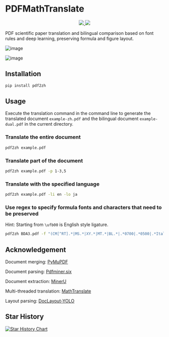# PDFMathTranslate

<p align="center">
  <!-- PyPI -->
  <a href="https://pypi.org/project/pdf2zh/">
    <img src="https://img.shields.io/pypi/v/pdf2zh"/>
  </a>
  <!-- License -->
  <a href="./LICENSE">
    <img src="https://img.shields.io/github/license/Byaidu/PDFMathTranslate"/>
  </a>
</p>

PDF scientific paper translation and bilingual comparison based on font rules and deep learning, preserving formula and figure layout.

![image](https://github.com/user-attachments/assets/57e1cde6-c647-4af8-8f8f-587a40050dde)

![image](https://github.com/user-attachments/assets/0e6d7e44-18cd-443a-8a84-db99edf2c268)

## Installation

```bash
pip install pdf2zh
```

## Usage

Execute the translation command in the command line to generate the translated document `example-zh.pdf` and the bilingual document `example-dual.pdf` in the current directory.

### Translate the entire document

```bash
pdf2zh example.pdf
```

### Translate part of the document

```bash
pdf2zh example.pdf -p 1-3,5
```

### Translate with the specified language

```bash
pdf2zh example.pdf -li en -lo ja
```

### Use regex to specify formula fonts and characters that need to be preserved

Hint: Starting from `\ufb00` is English style ligature.

```bash
pdf2zh BDA3.pdf -f "(CM[^RT].*|MS.*|XY.*|MT.*|BL.*|.*0700|.*0500|.*Italic)" -c "(\(|\||\)|\+|=|\d|[\u0080-\ufaff])"
```

## Acknowledgement

Document merging: [PyMuPDF](https://github.com/pymupdf/PyMuPDF)

Document parsing: [Pdfminer.six](https://github.com/pdfminer/pdfminer.six)

Document extraction: [MinerU](https://github.com/opendatalab/MinerU)

Multi-threaded translation: [MathTranslate](https://github.com/SUSYUSTC/MathTranslate)

Layout parsing: [DocLayout-YOLO](https://github.com/opendatalab/DocLayout-YOLO)

## Star History

<a href="https://star-history.com/#Byaidu/PDFMathTranslate&Date">
 <picture>
   <source media="(prefers-color-scheme: dark)" srcset="https://api.star-history.com/svg?repos=Byaidu/PDFMathTranslate&type=Date&theme=dark" />
   <source media="(prefers-color-scheme: light)" srcset="https://api.star-history.com/svg?repos=Byaidu/PDFMathTranslate&type=Date" />
   <img alt="Star History Chart" src="https://api.star-history.com/svg?repos=Byaidu/PDFMathTranslate&type=Date" />
 </picture>
</a>
